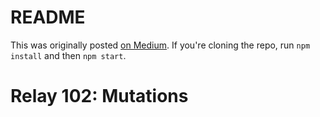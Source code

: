 # README

This was originally posted [on Medium](http://medium.com). If you're cloning the repo, run `npm install` and then `npm start`.

# Relay 102: Mutations
